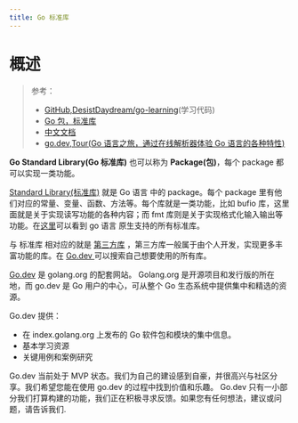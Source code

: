 ```yaml
---
title: Go 标准库
---
```


# 概述

> 参考：
> - [GitHub,DesistDaydream/go-learning](https://github.com/DesistDaydream/go-learning)(学习代码)
> - [Go 包，标准库](https://pkg.go.dev/std)
> - [中文文档](https://studygolang.com/pkgdoc)
> - [go.dev,Tour(Go 语言之旅，通过在线解析器体验 Go 语言的各种特性)](https://go.dev/tour/list)

**Go Standard Library(Go 标准库)** 也可以称为 **Package(包)**，每个 package 都可以实现一类功能。

[Standard Library(标准库)](https://pkg.go.dev/std) 就是 Go 语言 中的 package。每个 package 里有他们对应的常量、变量、函数、方法等。每个库就是一类功能，比如 bufio 库，这里面就是关于实现读写功能的各种内容；而 fmt 库则是关于实现格式化输入输出等功能。在[这里](https://pkg.go.dev/std?tab=packages)可以看到 go 语言 原生支持的所有标准库。

与 标准库 相对应的就是 [第三方库](https://www.teambition.com/project/5f90e312755d8a00446050eb/app/5eba5fba6a92214d420a3219/workspaces/5f90e312c800160016ea22fb/folders/5f9d3b0f4cc5830001c21a7c) ，第三方库一般属于由个人开发，实现更多丰富功能的库。在 [Go.dev ](https://pkg.go.dev/)可以搜索自己想要使用的所有库。

[Go.dev](https://pkg.go.dev/) 是 golang.org 的配套网站。 Golang.org 是开源项目和发行版的所在地，而 go.dev 是 Go 用户的中心，可从整个 Go 生态系统中提供集中和精选的资源。

Go.dev 提供：

- 在 index.golang.org 上发布的 Go 软件包和模块的集中信息。
- 基本学习资源
- 关键用例和案例研究

Go.dev 当前处于 MVP 状态。我们为自己的建设感到自豪，并很高兴与社区分享。我们希望您能在使用 go.dev 的过程中找到价值和乐趣。 Go.dev 只有一小部分我们打算构建的功能，我们正在积极寻求反馈。如果您有任何想法，建议或问题，请告诉我们.

